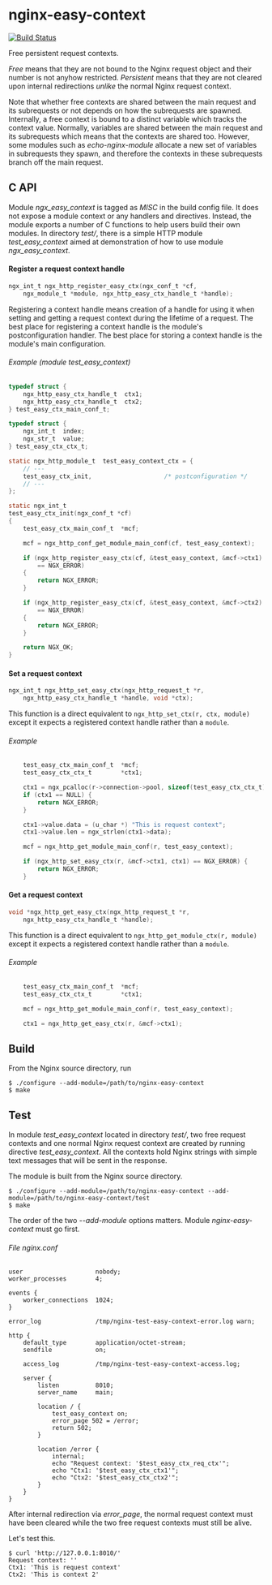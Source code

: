 nginx-easy-context
==================

[![Build Status](https://github.com/lyokha/nginx-easy-context/workflows/CI/badge.svg)](https://github.com/lyokha/nginx-easy-context/actions?query=workflow%3ACI)

Free persistent request contexts.

*Free* means that they are not bound to the Nginx request object and their
number is not anyhow restricted. *Persistent* means that they are not cleared
upon internal redirections *unlike* the normal Nginx request context.

Note that whether free contexts are shared between the main request and its
subrequests or not depends on how the subrequests are spawned. Internally, a
free context is bound to a distinct variable which tracks the context value.
Normally, variables are shared between the main request and its subrequests
which means that the contexts are shared too. However, some modules such as
*echo-nginx-module* allocate a new set of variables in subrequests they spawn,
and therefore the contexts in these subrequests branch off the main request.

C API
-----

Module *ngx_easy_context* is tagged as *MISC* in the build config file. It does
not expose a module context or any handlers and directives. Instead, the module
exports a number of C functions to help users build their own modules. In
directory *test/*, there is a simple HTTP module *test_easy_context* aimed at
demonstration of how to use module *ngx_easy_context*.

#### Register a request context handle

```c
ngx_int_t ngx_http_register_easy_ctx(ngx_conf_t *cf,
    ngx_module_t *module, ngx_http_easy_ctx_handle_t *handle);
```

Registering a context handle means creation of a handle for using it when
setting and getting a request context during the lifetime of a request. The
best place for registering a context handle is the module's postconfiguration
handler. The best place for storing a context handle is the module's main
configuration.

###### Example (module *test_easy_context*)

```c
typedef struct {
    ngx_http_easy_ctx_handle_t  ctx1;
    ngx_http_easy_ctx_handle_t  ctx2;
} test_easy_ctx_main_conf_t;

typedef struct {
    ngx_int_t  index;
    ngx_str_t  value;
} test_easy_ctx_ctx_t;

static ngx_http_module_t  test_easy_context_ctx = {
    // ---
    test_easy_ctx_init,                    /* postconfiguration */
    // ---
};

static ngx_int_t
test_easy_ctx_init(ngx_conf_t *cf)
{
    test_easy_ctx_main_conf_t  *mcf;

    mcf = ngx_http_conf_get_module_main_conf(cf, test_easy_context);

    if (ngx_http_register_easy_ctx(cf, &test_easy_context, &mcf->ctx1)
        == NGX_ERROR)
    {
        return NGX_ERROR;
    }

    if (ngx_http_register_easy_ctx(cf, &test_easy_context, &mcf->ctx2)
        == NGX_ERROR)
    {
        return NGX_ERROR;
    }

    return NGX_OK;
}
```

#### Set a request context

```c
ngx_int_t ngx_http_set_easy_ctx(ngx_http_request_t *r,
    ngx_http_easy_ctx_handle_t *handle, void *ctx);
```

This function is a direct equivalent to `ngx_http_set_ctx(r, ctx, module)`
except it expects a registered context handle rather than a `module`.

###### Example

```c
    test_easy_ctx_main_conf_t  *mcf;
    test_easy_ctx_ctx_t        *ctx1;

    ctx1 = ngx_pcalloc(r->connection->pool, sizeof(test_easy_ctx_ctx_t));
    if (ctx1 == NULL) {
        return NGX_ERROR;
    }

    ctx1->value.data = (u_char *) "This is request context";
    ctx1->value.len = ngx_strlen(ctx1->data);

    mcf = ngx_http_get_module_main_conf(r, test_easy_context);

    if (ngx_http_set_easy_ctx(r, &mcf->ctx1, ctx1) == NGX_ERROR) {
        return NGX_ERROR;
    }
```

#### Get a request context

```c
void *ngx_http_get_easy_ctx(ngx_http_request_t *r,
    ngx_http_easy_ctx_handle_t *handle);
```

This function is a direct equivalent to `ngx_http_get_module_ctx(r, module)`
except it expects a registered context handle rather than a `module`.

###### Example

```c
    test_easy_ctx_main_conf_t  *mcf;
    test_easy_ctx_ctx_t        *ctx1;

    mcf = ngx_http_get_module_main_conf(r, test_easy_context);

    ctx1 = ngx_http_get_easy_ctx(r, &mcf->ctx1);
```

Build
-----

From the Nginx source directory, run

```ShellSession
$ ./configure --add-module=/path/to/nginx-easy-context
$ make
```

Test
----

In module *test_easy_context* located in directory *test/*, two free request
contexts and one normal Nginx request context are created by running directive
*test_easy_context*. All the contexts hold Nginx strings with simple text
messages that will be sent in the response.

The module is built from the Nginx source directory.

```ShellSession
$ ./configure --add-module=/path/to/nginx-easy-context --add-module=/path/to/nginx-easy-context/test
$ make
```

The order of the two *--add-module* options matters. Module *nginx-easy-context*
must go first.

###### File *nginx.conf*

```nginx
user                    nobody;
worker_processes        4;

events {
    worker_connections  1024;
}

error_log               /tmp/nginx-test-easy-context-error.log warn;

http {
    default_type        application/octet-stream;
    sendfile            on;

    access_log          /tmp/nginx-test-easy-context-access.log;

    server {
        listen          8010;
        server_name     main;

        location / {
            test_easy_context on;
            error_page 502 = /error;
            return 502;
        }

        location /error {
            internal;
            echo "Request context: '$test_easy_ctx_req_ctx'";
            echo "Ctx1: '$test_easy_ctx_ctx1'";
            echo "Ctx2: '$test_easy_ctx_ctx2'";
        }
    }
}
```

After internal redirection via *error_page*, the normal request context must
have been cleared while the two free request contexts must still be alive.

Let's test this.

```ShellSession
$ curl 'http://127.0.0.1:8010/'
Request context: ''
Ctx1: 'This is request context'
Ctx2: 'This is context 2'
```

